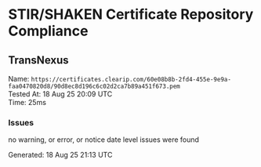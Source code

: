 # STIR/SHAKEN Certificate Repository Compliance

## TransNexus

Name: `https://certificates.clearip.com/60e08b8b-2fd4-455e-9e9a-faa0470820d8/90d8ec8d196c6c02d2ca7b89a451f673.pem`\
Tested At: 18 Aug 25 20:09 UTC\
Time: 25ms

### Issues

no warning, or error, or notice date level issues were found

Generated: 18 Aug 25 21:13 UTC